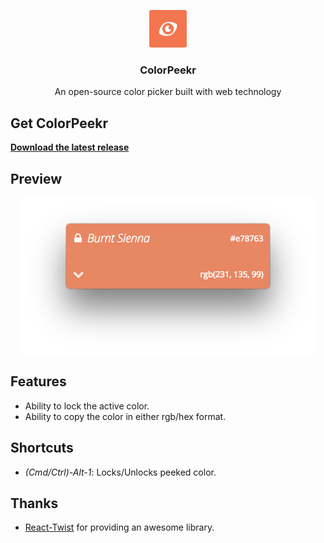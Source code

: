 <p align="center">
  <img src="resources/colorpeekr.png" height="60" />
  <h3 align="center">ColorPeekr</h3>
  <p align="center">An open-source color picker built with web technology<p>
</p>

## Get ColorPeekr

**[Download the latest release](https://github.com/theadriann/ColorPeekr/releases)**


## Preview
<p align="center">
  <img src="resources/preview.png" height="250" />
</p>


## Features
 - Ability to lock the active color.
 - Ability to copy the color in either rgb/hex format.


## Shortcuts

-  *(Cmd/Ctrl)-Alt-1*: Locks/Unlocks peeked color.


## Thanks

- [React-Twist](https://github.com/adobe/react-twist) for providing an awesome library. 

